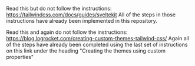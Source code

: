 Read this but do not follow the instructions: https://tailwindcss.com/docs/guides/sveltekit
All of the steps in those instructions have already been implemented in this repository.

Read this and again do not follow the instructions: https://blog.logrocket.com/creating-custom-themes-tailwind-css/
Again all of the steps have already been completed using the last set of instructions on this link under the heading "Creating the themes using custom properties"




